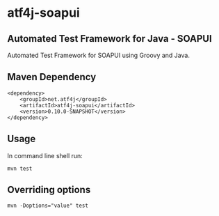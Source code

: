 # atf4j-soapui

## Automated Test Framework for Java - SOAPUI

Automated Test Framework for SOAPUI using Groovy and Java.

## Maven Dependency

	<dependency>
		<groupId>net.atf4j</groupId>
		<artifactId>atf4j-soapui</artifactId>
		<version>0.10.0-SNAPSHOT</version>
	</dependency>

## Usage

In command line shell run:

    mvn test

## Overriding options

    mvn -Doptions="value" test
    